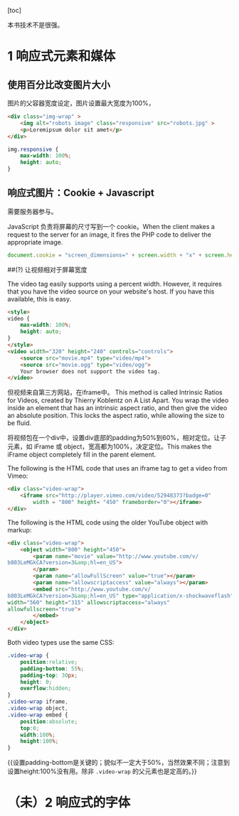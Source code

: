 [toc]

本书技术不是很强。

# 1 响应式元素和媒体

## 使用百分比改变图片大小

图片的父容器宽度设定，图片设置最大宽度为100%，

```html
<div class="img-wrap" >	<img alt="robots image" class="responsive" src="robots.jpg" >	<p>Loremipsum dolor sit amet</p></div>
```

```css
img.responsive {	max-width: 100%;
	height: auto;}
```

## 响应式图片：Cookie + Javascript

需要服务器参与。

JavaScript 负责将屏幕的尺寸写到一个 cookie。When the client makes a request to the server for an image, it fires the PHP code to deliver the appropriate image.

```jsdocument.cookie = "screen_dimensions=" + screen.width + "x" + screen.height;```

##(?) 让视频相对于屏幕宽度

The video tag easily supports using a percent width. However, it requires that you have the video source on your website's host. If you have this available, this is easy.

```html<style>video {
	max-width: 100%;	height: auto;}</style><video width="320" height="240" controls="controls">	<source src="movie.mp4" type="video/mp4">	<source src="movie.ogg" type="video/ogg">	Your browser does not support the video tag.</video>
```

但视频来自第三方网站，在iframe中。
This method is called Intrinsic Ratios for Videos, created by Thierry Koblentz on A List Apart. You wrap the video inside an element that has an intrinsic aspect ratio, and then give the video an absolute position. This locks the aspect ratio, while allowing the size to be fluid.

将视频包在一个div中，设置div底部的padding为50%到60%，相对定位。让子元素，如 iFrame 或 object，宽高都为100%，决定定位。This makes the iFrame object completely fill in the parent element.
The following is the HTML code that uses an iframe tag to get a video from Vimeo:```html<div class="video-wrap">	<iframe src="http://player.vimeo.com/video/52948373?badge=0"		width = "800" height= "450" frameborder="0"></iframe></div>
```The following is the HTML code using the older YouTube object with markup:

```html<div class="video-wrap">	<object width="800" height="450">		<param name="movie" value="http://www.youtube.com/v/b803LeMGkCA?version=3&amp;hl=en_US">		</param>		<param name="allowFullScreen" value="true"></param>
		<param name="allowscriptaccess" value="always"></param>		<embed src="http://www.youtube.com/v/b803LeMGkCA?version=3&amp;hl=en_US" type="application/x-shockwaveflash"width="560" height="315" allowscriptaccess="always"allowfullscreen="true">		</embed>	</object></div>
```Both video types use the same CSS:

```css
.video-wrap {	position:relative;	padding-bottom: 55%;	padding-top: 30px;	height: 0;	overflow:hidden;}.video-wrap iframe,.video-wrap object,.video-wrap embed {	position:absolute;	top:0;	width:100%;	height:100%;}
```

{{设置padding-bottom是关键的；貌似不一定大于50%，当然效果不同；注意到设置height:100%没有用。除非 `.video-wrap` 的父元素也是定高的。}}

# （未）2 响应式的字体



